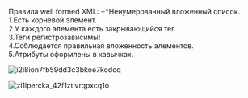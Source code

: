 Правила well formed XML:
⋅⋅*Ненумерованный вложенный список.    
1.Есть корневой элемент.      
2.У каждого элемента есть закрывающийся тег.  
3.Теги регистрозависимы!      
4.Соблюдается правильная вложенность элементов.     
5.Атрибуты оформлены в кавычках.     

![i2i8ion7fb59dd3c3bkoe7kodcq](https://github.com/Dmitriy-Karpenko-work/Xml_json/assets/119530736/ccfac05f-e362-41c5-a422-0bdc005ab226)


![zi1lpercka_42f1ztlvrqpxcq1o](https://github.com/Dmitriy-Karpenko-work/Xml_json/assets/119530736/1fd66ec3-e13b-485d-9462-b0a676ce1f00)
